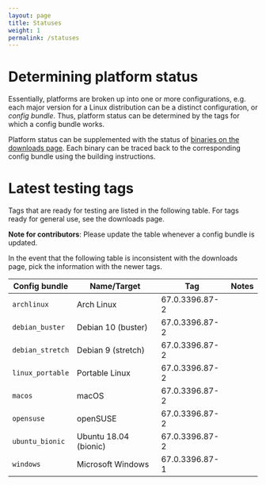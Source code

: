 ```yaml
---
layout: page
title: Statuses
weight: 1
permalink: /statuses
---
```


# Determining platform status

Essentially, platforms are broken up into one or more configurations, e.g. each major version for a Linux distribution can be a distinct configuration, or *config bundle*. Thus, platform status can be determined by the tags for which a config bundle works.

Platform status can be supplemented with the status of [binaries on the downloads page](https://ungoogled-software.github.io/ungoogled-chromium-binaries/). Each binary can be traced back to the corresponding config bundle using the building instructions.

# Latest testing tags

Tags that are ready for testing are listed in the following table. For tags ready for general use, see the downloads page.

**Note for contributors**: Please update the table whenever a config bundle is updated.

In the event that the following table is inconsistent with the downloads page, pick the information with the newer tags.

**Config bundle** | **Name/Target** | **Tag** | **Notes**
----------------- | --------------- | ------- | ---------
`archlinux` | Arch Linux | 67.0.3396.87-2
`debian_buster` | Debian 10 (buster) | 67.0.3396.87-2
`debian_stretch` | Debian 9 (stretch) | 67.0.3396.87-2
`linux_portable` | Portable Linux | 67.0.3396.87-2
`macos` | macOS | 67.0.3396.87-2
`opensuse` | openSUSE | 67.0.3396.87-2
`ubuntu_bionic` | Ubuntu 18.04 (bionic) | 67.0.3396.87-2
`windows` | Microsoft Windows | 67.0.3396.87-1
